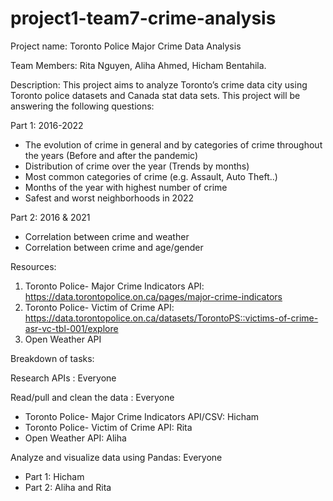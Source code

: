 # project1-team7-crime-analysis

Project name: Toronto Police Major Crime Data Analysis 

Team Members: Rita Nguyen, Aliha Ahmed, Hicham Bentahila. 

Description: This project aims to analyze Toronto’s crime data city using Toronto police datasets and Canada stat data sets. This project will be answering the following questions:

Part 1: 2016-2022
 - The evolution of crime in general and by categories of crime throughout the years (Before and after the pandemic)
 - Distribution of crime over the year (Trends by months)
 - Most common categories of crime (e.g. Assault, Auto Theft..)
 - Months of the year with highest number of crime
 - Safest and worst neighborhoods in 2022

Part 2: 2016 & 2021
 - Correlation between crime and weather
 - Correlation between crime and age/gender

Resources:
1.	Toronto Police- Major Crime Indicators API: https://data.torontopolice.on.ca/pages/major-crime-indicators
2.	Toronto Police- Victim of Crime API: https://data.torontopolice.on.ca/datasets/TorontoPS::victims-of-crime-asr-vc-tbl-001/explore
3.	Open Weather API

Breakdown of tasks:

Research APIs : Everyone

Read/pull and clean the data : Everyone
 - Toronto Police- Major Crime Indicators API/CSV: Hicham
 - Toronto Police- Victim of Crime API: Rita
 - Open Weather API: Aliha

Analyze and visualize data using Pandas: Everyone
 - Part 1: Hicham
 - Part 2: Aliha and Rita
